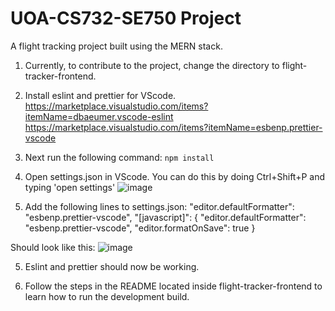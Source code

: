 # UOA-CS732-SE750 Project
A flight tracking project built using the MERN stack.

1) Currently, to contribute to the project, change the directory to flight-tracker-frontend.

2) Install eslint and prettier for VScode.
https://marketplace.visualstudio.com/items?itemName=dbaeumer.vscode-eslint
https://marketplace.visualstudio.com/items?itemName=esbenp.prettier-vscode

3) Next run the following command:
`npm install`

4) Open settings.json in VScode. You can do this by doing Ctrl+Shift+P and typing 'open settings'
![image](https://user-images.githubusercontent.com/24401134/158566834-569538f9-9e2e-416b-b3a7-fa4568ec00d7.png)

5) Add the following lines to settings.json:
"editor.defaultFormatter": "esbenp.prettier-vscode",
  "[javascript]": {
    "editor.defaultFormatter": "esbenp.prettier-vscode",
    "editor.formatOnSave": true
  }
  
Should look like this:
![image](https://user-images.githubusercontent.com/24401134/158567154-e87a1342-a434-4919-8b85-0efdab35bb62.png)

5) Eslint and prettier should now be working.

6) Follow the steps in the README located inside flight-tracker-frontend to learn how to run the development build.


